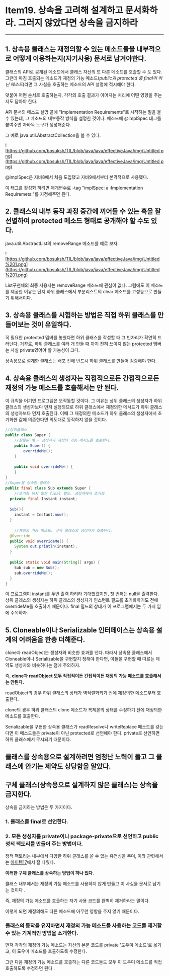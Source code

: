 # Item19. 상속을 고려해 설계하고 문서화하라. 그러지 않았다면 상속을 금지하라
---
## 1. 상속용 클래스는 재정의할 수 있는 메소드들을 내부적으로 어떻게 이용하는지(자기사용) 문서로 남겨야한다.

클래스의 API로 공개된 메소드에서 클래스 자신의 또 다른 메소드를 호출할 수 도 있다. 그런데 마침 호출되는 메소드가 재정의 가능 메소드(*public과 protected 중 final이 아닌 메소드*)라면 그 사실을 호출하는 메소드의 API 설명에 적시해야 한다. 

덧붙여 어떤 순서로 호출하는지, 각각의 호출 결과가 이어지는 처리에 어떤 영향을 주는지도 담아야 한다. 

API 문서의 메소드 설명 끝에 "Implementation Requirements"로 시작하는 절을 볼 수 있는데, 그 메소드의 내부동작 방식을 설명한 것이다. 메소드에 @implSpec 태그를 붙여주면 자바독 도구가 생성해준다. 

그 예로 java.util.AbstractCollection을 볼 수 있다. 

![https://github.com/bosuksh/TIL/blob/java/java/effectiveJava/img/Untitled.png](https://github.com/bosuksh/TIL/blob/java/java/effectiveJava/img/Untitled.png)

@implSpec은 자바8에서 처음 도입됐고 자바9에서부터 본격적으로 사용됐다.

이 태그를 활성화 하려면 매개변수로 -tag "implSpec: a :Implementation Requiremets:"를 지정해주면 된다.

## 2. 클래스의 내부 동작 과정 중간에 끼어들 수 있는 훅을 잘 선별하여 protected 메소드 형태로 공개해야 할 수도 있다.

java.util.AbstractList의 removeRange 메소드를 예로 보자. 

![https://github.com/bosuksh/TIL/blob/java/java/effectiveJava/img/Untitled%201.png](https://github.com/bosuksh/TIL/blob/java/java/effectiveJava/img/Untitled%201.png)

List구현체의 최종 사용자는 removeRange 메소드에 관심이 없다. 그럼에도 이 메소드를 제공한 이유는 단지 하위 클래스에서 부분리스트의 clear 메소드를 고성능으로 만들기 위해서이다. 

## 3. **상속용 클래스를 시험하는 방법은 직접 하위 클래스를 만들어보는 것이 유일하다.**

꼭 필요한 protected 멤버를 놓쳤다면 하위 클래스를 작성할 때 그 빈자리가 확연히 드러난다. 거꾸로, 하위 클래스를 여러 개 만들 때 까지 전혀 쓰이지 않는 protected 멤버는 사실 private였어야 할 가능성이 크다. 

상속용으로 설계한 클래스는 배포 전에 반드시 하위 클래스를 만들어 검증해야 한다.

## 4. 상속용 클래스의 생성자는 직접적으로든 간접적으로든 재정의 가능 메소드를 호출해서는 안 된다.

이 규칙을 어기면 프로그램은 오작동할 것이다. 그 이유는 상위 클래스의 생성자가 하위 클래스의 생성자보다 먼저 실행되므로 하위 클래스에서 재정의한 메서드가 하위 클래스의 생성자보다 먼저 호출된다. 이때 그 재정의한 메소드가 하위 클래스의 생성자에서 초기화한 값에 의존한다면 의도대로 동작하지 않을 것이다. 

```java
//상위클래스
public class Super {
	//잘못된 예 - 생성자가 재정의 가능 메서드를 호출한다. 
	public Super() {
		overrideMe();
	}
	
	public void overrideMe() {
	}
}
//Super을 상속한 클래스
public final class Sub extends Super {
	//초기화 되지 않은 final 필드. 생성자에서 초기화 
  private final Instant instant;

  Sub(){
    instant = Instant.now();
  }
	
	//재정의 가능 메소드. 상위 클래스의 생성자가 호출된다.
  @Override
  public void overrideMe() {
    System.out.println(instant);
  }

  public static void main(String[] args) {
    Sub sub = new Sub();
    sub.overrideMe();
  }
}

```

이 프로그램이 instant를 두번 출력 하리라 기대했겠지만, 첫 번째는 null을 출력한다. 상위 클래스의 생성자는 하위 클래스의 생성자가 인스턴트 필드를 초기화하기도 전에 overrideMe를 호출하기 때문이다. final 필드의 상태가 이 프로그램에서는 두 가지 임에 주목하자. 

## 5. Cloneable이나 Serializable 인터페이스는 상속용 설계의 어려움을 한층 더해준다.

clone과 readObject는 생성자와 비슷한 효과를 낸다. 따라서 상속용 클래스에서 Cloneable이나 Serializable을 구현할지 정해야 한다면, 이들을 구현할 때 따르는 제약도 생성자와 비슷하다는 점에 주의하자.

즉, **clone과 readObject 모두 직접적이든 간접적이든 재정의 가능 메소드를 호출해서는 안된다.**

readObject의 경우 하위 클래스의 상태가 역직렬화되기 전에 재정의한 메소드부터 호출한다. 

clone의 경우 하위 클래스의 clone 메소드가 복제본의 상태를 수정하기 전에 재정의한 메소드를 호출한다. 

Serializable을 구현한 상속용 클래스가 readResolve나 writeReplace 메소드를 갖는다면 이 메소드들은 private이 아닌 protected로 선언해야 한다. private로 선언하면 하위 클래스에서 무시되기 때문이다.

## 클래스를 상속용으로 설계하려면 엄청난 노력이 들고 그 클래스에 안기는 제약도 상당함을 알았다.

## 구체 클래스(상속용으로 설계하지 않은 클래스)는 상속을 금지한다.

상속을 금지하는 방법은 두 가지이다. 

### 1. 클래스를 final로 선언한다.

### 2. 모든 생성자를 private이나 package-private으로 선언하고 public 정적 팩토리를 만들어 주는 방법이다.

정적 팩토리는 내부에서 다양한 하위 클래스를 쓸 수 있는 유연성을 주며, 이와 관련해서는 [아이템17](https://github.com/bosuksh/TIL/blob/master/java/effectiveJava/effectiveJava17.md)에서 잘 다뤘다.  

**이러한 구체 클래스를 상속하는 방법이 하나 있다.**

클래스 내부에서는 재정의 가능 메소드를 사용하지 않게 만들고 이 사실을 문서로 남기는 것이다 .

즉, 재정의 가능 메소드를 호출하는 자기 사용 코드를 완벽히 제거하라는 말이다. 

이렇게 되면 재정의해도 다른 메소드에 아무런 영향을 주지 않기 때문이다. 

### 클래스의 동작을 유지하면서 재정의 가능 메소드를 사용하는 코드를 제거할 수 있는 기계적인 방법을 소개한다.

먼저 각각의 재정의 가능 메소드는 자신의 본문 코드를 private '도우미 메소드'로 옮기고, 이 도우미 메소드를 호출하도록 수정한다. 

그런 다음 재정의 가능 메소드를 호출하는 다른 코드들도 모두 이 도우미 메소드를 직접 호출하도록 수정하면 된다 .
